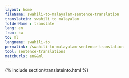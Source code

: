 ```yaml
---
layout: home
fileName: swahili-to-malayalam-sentence-translation
translatein: swahili_to_malayalam
folderName : translate
lang: en
from: sw
to: ml
langname: swahili-to
permalink: /swahili-to-malayalam-sentence-translation
tool: sentence-translations
matchurls: en&&ml
---
```

{% include section/translateinto.html %}
